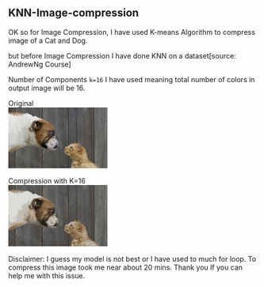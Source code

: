 ## KNN-Image-compression
OK so for Image Compression, I have used K-means Algorithm to compress image of a Cat and Dog.

but before Image Compression I have done KNN on a dataset[source: AndrewNg Course]

Number of Components `k=16` I have used meaning total number of colors in output image will be 16.

Original<br>
<img src="woof_meow.jpg" width="200"/>

Compression with K=16<br>
<img src="output.jpg" width="200"/>

Disclaimer: I guess my model is not best or I have used to much for loop. To compress this image took me near about 20 mins.
Thank you If you can help me with this issue.
